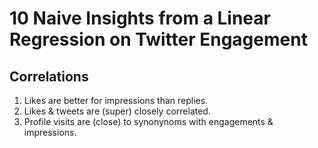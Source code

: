 # 10 Naive Insights from a Linear Regression on Twitter Engagement

## Correlations

1. Likes are better for impressions than replies.
2. Likes & tweets are (super) closely correlated.
3. Profile visits are (close) to synonynoms with engagements & impressions.
